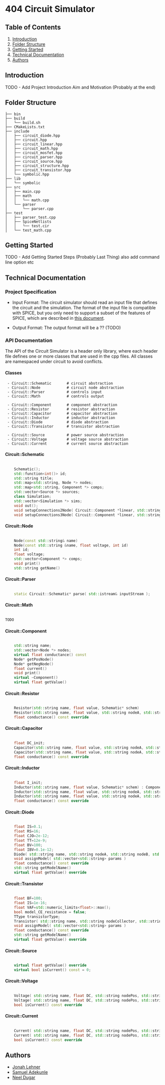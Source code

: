 # 404 Circuit Simulator

## Table of Contents

1. [Introduction](#introduction)
2. [Folder Structure](#folder-structure)
3. [Getting Started](#getting-started)
4. [Technical Documentation](#technical-documentation)
5. [Authors](#authors)

## Introduction

TODO - Add Project Introduction Aim and Motivation (Probably at the end)

## Folder Structure

``` 
├── bin
├── build
│   └── build.sh
├── CMakeLists.txt
├── include
│   ├── circuit_diode.hpp
│   ├── circuit.hpp
│   ├── circuit_linear.hpp
│   ├── circuit_math.hpp
│   ├── circuit_mosfet.hpp
│   ├── circuit_parser.hpp
│   ├── circuit_source.hpp
│   ├── circuit_structure.hpp
│   ├── circuit_transistor.hpp
│   └── symbolic.hpp
├── lib
│   └── symbolic
├── src
│   ├── main.cpp
│   ├── math
│   │   └── math.cpp
│   └── parser
│       └── parser.cpp
├── test
│   ├── parser_test.cpp
│   ├── SpiceNetlists
│   │   └── test.cir
│   └── test_math.cpp
```

## Getting Started

TODO - Add Getting Started Steps (Probably Last Thing) also add command line option etc

## Technical Documentation

### Project Specification

 - Input Format: The circuit simulator should read an input file that defines the circuit and the simulation. The format of the input file is compatible with SPICE, but you only need to support a subset of the features of SPICE, which are described in [this document](spec.pdf).

 - Output Format: The output format will be a ?? (TODO)

### API Documentation

The API of the Circuit Simulator is a header only library, where each header file defines one or more classes that are used in the cpp files. All classes are namespaced under circuit to avoid conflicts.

#### Classes

``` 
 - Circuit::Schematic       # circuit abstraction
 - Circuit::Node            # circuit node abstraction
 - Circuit::Parser          # controls input
 - Circuit::Math            # controls output

 - Circuit::Component       # component abstraction
 - Circuit::Resistor        # resistor abstraction
 - Circuit::Capacitor       # capacitor abstraction
 - Circuit::Inductor        # inductor abstraction
 - Circuit::Diode           # diode abstraction
 - Circuit::Transistor      # transistor abstraction

 - Circuit::Source          # power source abstraction
 - Circuit::Voltage         # voltage source abstraction
 - Circuit::Current         # current source abstraction
 ```

#### Circuit::Schematic

```c++

    Schematic();
    std::function<int()> id;
    std::string title;
    std::map<std::string, Node *> nodes;
    std::map<std::string, Component *> comps;
    std::vector<Source *> sources;
    class Simulation;
    std::vector<Simulation *> sims;
    void out();
    void setupConnections2Node( Circuit::Component *linear, std::string nodeA, std::string nodeB );
    void setupConnections3Node( Circuit::Component *linear, std::string nodeA, std::string nodeB, std::string nodeC );

``` 

#### Circuit::Node

```c++

    Node(const std::string& name)
	Node(const std::string &name, float voltage, int id)
    int id;
    float voltage;
    std::vector<Component *> comps;
    void print()
    std::string getName()

```

#### Circuit::Parser

```c++

	static Circuit::Schematic* parse( std::istream& inputStream );

``` 

#### Circuit::Math

```c++

TODO

``` 

#### Circuit::Component

```c++

    std::string name;
    std::vector<Node *> nodes;
    virtual float conductance() const
    Node* getPosNode()
    Node* getNegNode()
    float current()
    void print()
    virtual ~Component()
    virtual float getValue()

```

#### Circuit::Resistor

```c++

    Resistor(std::string name, float value, Schematic* schem)
    Resistor(std::string name, float value, std::string nodeA, std::string nodeB, Schematic* schem)
    float conductance() const override

``` 

#### Circuit::Capacitor

```c++

    float DC_init;
    Capacitor(std::string name, float value, std::string nodeA, std::string nodeB, Schematic* schem)
    Capacitor(std::string name, float value, std::string nodeA, std::string nodeB, Schematic* schem, float DC_init)
    float conductance() const override

```

#### Circuit::Inductor

```c++

    float I_init;
    Inductor(std::string name, float value, Schematic* schem) : Component(name, value, schem )
    Inductor(std::string name, float value, std::string nodeA, std::string nodeB, Schematic* schem)
    Inductor(std::string name, float value, std::string nodeA, std::string nodeB, Schematic *schem, float I_init)
    float conductance() const override

``` 

#### Circuit::Diode

```c++

	float IS=0.1;
	float RS=16;
	float CJO=2e-12;
	float TT=12e-9;
	float BV=100;
	float IBV=0.1e-12;
	Diode( std::string name, std::string nodeA, std::string nodeB, std::string model, Schematic* schem)
	void assignModel( std::vector<std::string> params )
	float conductance() const override
	std::string getModelName()
	virtual float getValue() override

```

#### Circuit::Transistor

```c++

	float BF=100;
	float IS=1e-16;
	float VAF=std::numeric_limits<float>::max();
	bool model_CE_resistance = false;
	TType transistorType;
	Transistor( std::string name, std::string nodeCollector, std::string nodeBase, std::string nodeEmitter, std::string model, Schematic* schem)
	void assignModel( std::vector<std::string> params )
	float conductance() const override
	std::string getModelName()
	virtual float getValue() override

``` 

#### Circuit::Source

```c++

	virtual float getValue() override
	virtual bool isCurrent() const = 0;

```

#### Circuit::Voltage

```c++

	Voltage( std::string name, float DC, std::string nodePos, std::string nodeNeg, float smallSignalAmp, float SINE_DC_offset ,float SINE_amplitude, float SINE_frequency, Schematic* schem )
	Voltage( std::string name, float DC, std::string nodePos, std::string nodeNeg, Schematic *schem )
	bool isCurrent() const override

``` 

#### Circuit::Current

```c++

	Current( std::string name, float DC, std::string nodePos, std::string nodeNeg, float smallSignalAmp, float SINE_DC_offset, float SINE_amplitude, float SINE_frequency, Schematic* schem )
	Current( std::string name, float DC, std::string nodePos, std::string nodeNeg, Schematic *schem )
	bool isCurrent() const override

```

## Authors

 - [Jonah Lehner](https://github.com/jjlehner)
 - [Samuel Adekunle](https://github.com/SamtheSaint)
 - [Neel Dugar](https://github.com/neeldug)
